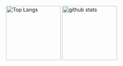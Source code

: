 <p align="left"> 
  <img alt="Top Langs" height="150px" src="https://github-readme-stats.vercel.app/api/top-langs/?username=bioimage-informatics&layout=compact&show_icons=true&theme=onedark" />
  <img alt="github stats" height="150px" src="https://github-readme-stats.vercel.app/api?username=bioimage-informatics&theme=onedark&show_icons=ture" />
</p>
